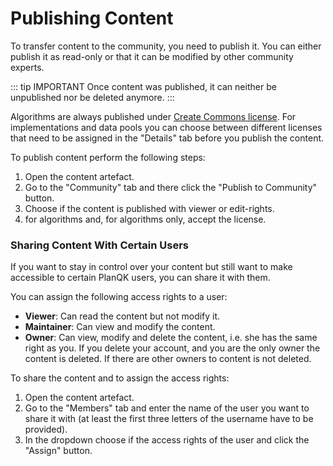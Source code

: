 # Publishing Content
To transfer content to the community, you need to publish it.
You can either publish it as read-only or that it can be modified by other community experts.

::: tip IMPORTANT
Once content was published, it can neither be unpublished nor be deleted anymore.
:::

Algorithms are always published under [Create Commons license](https://creativecommons.org/licenses/by/4.0/).
For implementations and data pools you can choose between different licenses that need to be assigned in the "Details" tab
before you publish the content.

To publish content perform the following steps:

1. Open the content artefact.
2. Go to the "Community" tab and there click the "Publish to Community" button.
3. Choose if the content is published with viewer or edit-rights.
4. for algorithms and, for algorithms only, accept the license.

### Sharing Content With Certain Users
If you want to stay in control over your content but still want to make accessible to certain PlanQK users, you can share it with them.

You can assign the following access rights to a user:

- **Viewer**: Can read the content but not modify it.
- **Maintainer**: Can view and modify the content.
- **Owner**: Can view, modify and delete the content, i.e. she has the same right as you. If you delete your account, and you are the only owner the content is deleted. If there are other owners to content is not deleted.

To share the content and to assign the access rights:

1. Open the content artefact.
2. Go to the "Members" tab and enter the name of the user you want to share it with  (at least the first three letters of the username have to be provided).
3. In the dropdown choose if the access rights of the user and click the "Assign" button.
